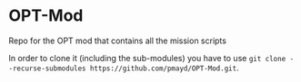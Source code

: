 # OPT-Mod
Repo for the OPT mod that contains all the mission scripts

In order to clone it (including the sub-modules) you have to use `git clone --recurse-submodules https://github.com/pmayd/OPT-Mod.git`.